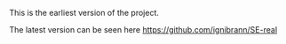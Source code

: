 This is the earliest version of the project.

The latest version can be seen here
https://github.com/ignibrann/SE-real
